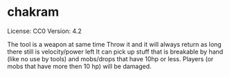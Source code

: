 # chakram

License: CC0
Version: 4.2

The tool is a weapon at same time
Throw it and it will always return as long there still is velocity/power left
It can pick up stuff that is breakable by hand (like no use by tools) and mobs/drops that have 10hp or less.
Players (or mobs that have more then 10 hp) will be damaged.
